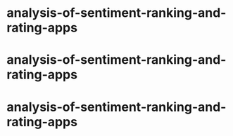 # analysis-of-sentiment-ranking-and-rating-apps
# analysis-of-sentiment-ranking-and-rating-apps
# analysis-of-sentiment-ranking-and-rating-apps
